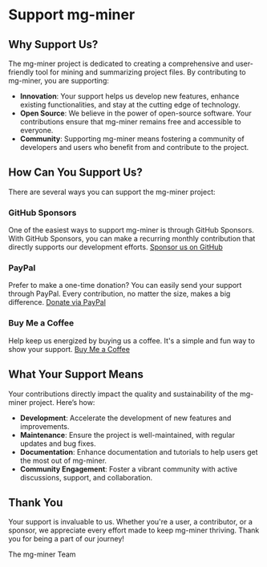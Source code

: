 # Support mg-miner

## Why Support Us?

The mg-miner project is dedicated to creating a comprehensive and user-friendly tool for mining and summarizing project files. By contributing to mg-miner, you are supporting:

- **Innovation**: Your support helps us develop new features, enhance existing functionalities, and stay at the cutting edge of technology.
- **Open Source**: We believe in the power of open-source software. Your contributions ensure that mg-miner remains free and accessible to everyone.
- **Community**: Supporting mg-miner means fostering a community of developers and users who benefit from and contribute to the project.

## How Can You Support Us?

There are several ways you can support the mg-miner project:

### GitHub Sponsors
One of the easiest ways to support mg-miner is through GitHub Sponsors. With GitHub Sponsors, you can make a recurring monthly contribution that directly supports our development efforts. [Sponsor us on GitHub](https://github.com/sponsors/tarcsb)

### PayPal
Prefer to make a one-time donation? You can easily send your support through PayPal. Every contribution, no matter the size, makes a big difference. [Donate via PayPal](https://www.paypal.me/jrplewak)

### Buy Me a Coffee
Help keep us energized by buying us a coffee. It's a simple and fun way to show your support. [Buy Me a Coffee](https://www.buymeacoffee.com/jeffreyplewak)

## What Your Support Means

Your contributions directly impact the quality and sustainability of the mg-miner project. Here’s how:

- **Development**: Accelerate the development of new features and improvements.
- **Maintenance**: Ensure the project is well-maintained, with regular updates and bug fixes.
- **Documentation**: Enhance documentation and tutorials to help users get the most out of mg-miner.
- **Community Engagement**: Foster a vibrant community with active discussions, support, and collaboration.

## Thank You

Your support is invaluable to us. Whether you're a user, a contributor, or a sponsor, we appreciate every effort made to keep mg-miner thriving. Thank you for being a part of our journey!

The mg-miner Team
